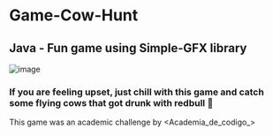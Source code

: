# Game-Cow-Hunt
## Java - Fun game using Simple-GFX library

![image](https://user-images.githubusercontent.com/102189791/160301300-bb06364a-2b07-41fa-814c-35a9b01e09ae.png)

### If you are feeling upset, just chill with this game and catch some flying cows that got drunk with redbull 🤣

This game was an academic challenge by <Academia_de_codigo_>

